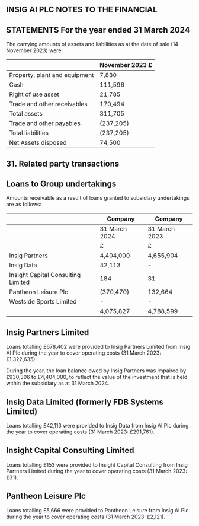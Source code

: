 ## INSIG AI PLC NOTES TO THE FINANCIAL

## STATEMENTS For the year ended 31 March 2024

The carrying amounts of assets and liabilities as at the date of sale (14 November 2023) were:

|                               | November 2023 £   |
|-------------------------------|-------------------|
| Property, plant and equipment | 7,830             |
| Cash                          | 111,596           |
| Right of use asset            | 21,785            |
| Trade and other receivables   | 170,494           |
| Total assets                  | 311,705           |
| Trade and other payables      | (237,205)         |
| Total liabilities             | (237,205)         |
| Net Assets disposed           | 74,500            |

## 31. Related party transactions

## Loans to Group undertakings

Amounts receivable as a result of loans granted to subsidiary undertakings are as follows:

|                                    | Company       | Company       |
|------------------------------------|---------------|---------------|
|                                    | 31 March 2024 | 31 March 2023 |
|                                    | £             | £             |
| Insig Partners                     | 4,404,000     | 4,655,904     |
| Insig Data                         | 42,113        | -             |
| Insight Capital Consulting Limited | 184           | 31            |
| Pantheon Leisure Plc               | (370,470)     | 132,664       |
| Westside Sports Limited            | -             | -             |
|                                    | 4,075,827     | 4,788,599     |

## Insig Partners Limited

Loans totalling £678,402 were provided to Insig Partners Limited from Insig AI Plc during the year to cover operating costs (31 March 2023: £1,322,635).

During the year, the loan balance owed by Insig Partners was impaired by £930,306 to £4,404,000, to reflect the value of the investment that is held within the subsidiary as at 31 March 2024.

## Insig Data Limited (formerly FDB Systems Limited)

Loans totalling £42,113 were provided to Insig Data from Insig AI Plc during the year to cover operating costs (31 March 2023: £291,761).

## Insight Capital Consulting Limited

Loans totalling £153 were provided to Insight Capital Consulting from Insig Partners Limited during the year to cover operating costs (31 March 2023: £31).

## Pantheon Leisure Plc

Loans totalling £5,666 were provided to Pantheon Leisure from Insig AI Plc during the year to cover operating costs (31 March 2023: £2,121).

<!-- image -->

<!-- image -->